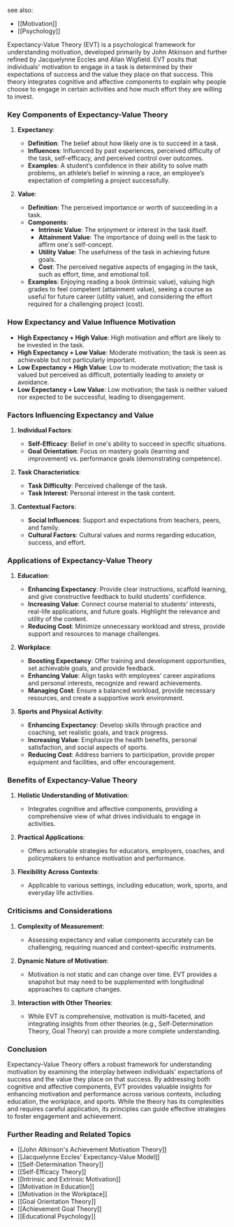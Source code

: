 see also:
- [[Motivation]]
- [[Psychology]]

Expectancy-Value Theory (EVT) is a psychological framework for understanding motivation, developed primarily by John Atkinson and further refined by Jacquelynne Eccles and Allan Wigfield. EVT posits that individuals' motivation to engage in a task is determined by their expectations of success and the value they place on that success. This theory integrates cognitive and affective components to explain why people choose to engage in certain activities and how much effort they are willing to invest.

### Key Components of Expectancy-Value Theory

1. **Expectancy**:
   - **Definition**: The belief about how likely one is to succeed in a task.
   - **Influences**: Influenced by past experiences, perceived difficulty of the task, self-efficacy, and perceived control over outcomes.
   - **Examples**: A student’s confidence in their ability to solve math problems, an athlete’s belief in winning a race, an employee’s expectation of completing a project successfully.

2. **Value**:
   - **Definition**: The perceived importance or worth of succeeding in a task.
   - **Components**:
     - **Intrinsic Value**: The enjoyment or interest in the task itself.
     - **Attainment Value**: The importance of doing well in the task to affirm one's self-concept.
     - **Utility Value**: The usefulness of the task in achieving future goals.
     - **Cost**: The perceived negative aspects of engaging in the task, such as effort, time, and emotional toll.
   - **Examples**: Enjoying reading a book (intrinsic value), valuing high grades to feel competent (attainment value), seeing a course as useful for future career (utility value), and considering the effort required for a challenging project (cost).

### How Expectancy and Value Influence Motivation

- **High Expectancy + High Value**: High motivation and effort are likely to be invested in the task.
- **High Expectancy + Low Value**: Moderate motivation; the task is seen as achievable but not particularly important.
- **Low Expectancy + High Value**: Low to moderate motivation; the task is valued but perceived as difficult, potentially leading to anxiety or avoidance.
- **Low Expectancy + Low Value**: Low motivation; the task is neither valued nor expected to be successful, leading to disengagement.

### Factors Influencing Expectancy and Value

1. **Individual Factors**:
   - **Self-Efficacy**: Belief in one's ability to succeed in specific situations.
   - **Goal Orientation**: Focus on mastery goals (learning and improvement) vs. performance goals (demonstrating competence).

2. **Task Characteristics**:
   - **Task Difficulty**: Perceived challenge of the task.
   - **Task Interest**: Personal interest in the task content.

3. **Contextual Factors**:
   - **Social Influences**: Support and expectations from teachers, peers, and family.
   - **Cultural Factors**: Cultural values and norms regarding education, success, and effort.

### Applications of Expectancy-Value Theory

1. **Education**:
   - **Enhancing Expectancy**: Provide clear instructions, scaffold learning, and give constructive feedback to build students’ confidence.
   - **Increasing Value**: Connect course material to students' interests, real-life applications, and future goals. Highlight the relevance and utility of the content.
   - **Reducing Cost**: Minimize unnecessary workload and stress, provide support and resources to manage challenges.

2. **Workplace**:
   - **Boosting Expectancy**: Offer training and development opportunities, set achievable goals, and provide feedback.
   - **Enhancing Value**: Align tasks with employees’ career aspirations and personal interests, recognize and reward achievements.
   - **Managing Cost**: Ensure a balanced workload, provide necessary resources, and create a supportive work environment.

3. **Sports and Physical Activity**:
   - **Enhancing Expectancy**: Develop skills through practice and coaching, set realistic goals, and track progress.
   - **Increasing Value**: Emphasize the health benefits, personal satisfaction, and social aspects of sports.
   - **Reducing Cost**: Address barriers to participation, provide proper equipment and facilities, and offer encouragement.

### Benefits of Expectancy-Value Theory

1. **Holistic Understanding of Motivation**:
   - Integrates cognitive and affective components, providing a comprehensive view of what drives individuals to engage in activities.

2. **Practical Applications**:
   - Offers actionable strategies for educators, employers, coaches, and policymakers to enhance motivation and performance.

3. **Flexibility Across Contexts**:
   - Applicable to various settings, including education, work, sports, and everyday life activities.

### Criticisms and Considerations

1. **Complexity of Measurement**:
   - Assessing expectancy and value components accurately can be challenging, requiring nuanced and context-specific instruments.

2. **Dynamic Nature of Motivation**:
   - Motivation is not static and can change over time. EVT provides a snapshot but may need to be supplemented with longitudinal approaches to capture changes.

3. **Interaction with Other Theories**:
   - While EVT is comprehensive, motivation is multi-faceted, and integrating insights from other theories (e.g., Self-Determination Theory, Goal Theory) can provide a more complete understanding.

### Conclusion

Expectancy-Value Theory offers a robust framework for understanding motivation by examining the interplay between individuals' expectations of success and the value they place on that success. By addressing both cognitive and affective components, EVT provides valuable insights for enhancing motivation and performance across various contexts, including education, the workplace, and sports. While the theory has its complexities and requires careful application, its principles can guide effective strategies to foster engagement and achievement.

### Further Reading and Related Topics

- [[John Atkinson's Achievement Motivation Theory]]
- [[Jacquelynne Eccles' Expectancy-Value Model]]
- [[Self-Determination Theory]]
- [[Self-Efficacy Theory]]
- [[Intrinsic and Extrinsic Motivation]]
- [[Motivation in Education]]
- [[Motivation in the Workplace]]
- [[Goal Orientation Theory]]
- [[Achievement Goal Theory]]
- [[Educational Psychology]]